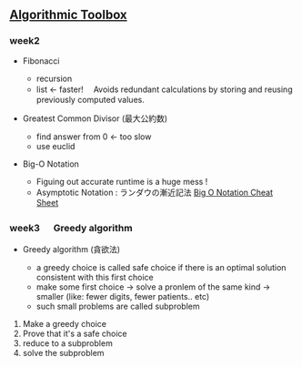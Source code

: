 ## [Algorithmic Toolbox](https://www.coursera.org/learn/algorithmic-toolbox?specialization=data-structures-algorithms)

### week2

- Fibonacci

  - recursion
  - list <- faster!　 Avoids redundant calculations by storing and reusing previously computed values.

- Greatest Common Divisor (最大公約数)

  - find answer from 0 <- too slow
  - use euclid

- Big-O Notation

  - Figuing out accurate runtime is a huge mess !
  - Asymptotic Notation : ランダウの漸近記法
    [Big O Notation Cheat Sheet](https://flexiple.com/algorithms/big-o-notation-cheat-sheet)

### week3 　 Greedy algorithm

- Greedy algorithm (貪欲法)

  - a greedy choice is called safe choice if there is an optimal solution consistent with this first choice
  - make some first choice -> solve a pronlem of the same kind -> smaller (like: fewer digits, fewer patients.. etc)
  - such small problems are called subproblem

1. Make a greedy choice
2. Prove that it's a safe choice
3. reduce to a subproblem
4. solve the subproblem
